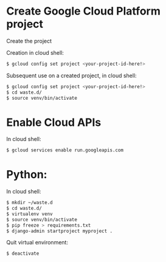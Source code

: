 # Create Google Cloud Platform project
Create the project

Creation in cloud shell:
```bash
$ gcloud config set project <your-project-id-here!>
```

Subsequent use on a created project, in cloud shell:
```bash
$ gcloud config set project <your-project-id-here!>
$ cd waste.d/
$ source venv/bin/activate
```

# Enable Cloud APIs
In cloud shell:
```bash
$ gcloud services enable run.googleapis.com
```

# Python:
In cloud shell:
```bash
$ mkdir ~/waste.d
$ cd waste.d/
$ virtualenv venv
$ source venv/bin/activate
$ pip freeze > requirements.txt
$ django-admin startproject myproject .
```

Quit virtual environment:
```bash
$ deactivate
```
